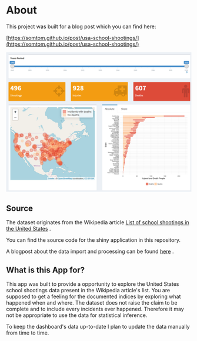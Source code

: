 # About
This project was built for a blog post which you can find here:   

[https://somtom.github.io/post/usa-school-shootings/](https://somtom.github.io/post/usa-school-shootings/)


![Dashboard screenshot](./additional_data/images/school-shootings-dashboard.png)

## Source

The dataset originates from the Wikipedia article [List of school shootings in the United States](https://en.wikipedia.org/wiki/List_of_school_shootings_in_the_United_States) .

You can find the source code for the shiny application in this repository.

A blogpost about the data import and processing can be found [here](https://somtom.github.io/post/usa-school-shootings/) .


## What is this App for?

This app was built to provide a opportunity to explore the United States school shootings data present in the Wikipedia article's list. You are supposed to get a feeling for the documented indices by exploring what happened when and where. The dataset does not raise the claim to be complete and to include every incidents ever happened. Therefore it may not be appropriate to use the data for statistical inference.

To keep the dashboard's data up-to-date I plan to update the data manually from time to time. 
